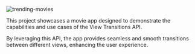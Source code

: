 
![trending-movies](https://github.com/leandiazz/trending-movies/assets/129317665/3a9f0a17-20da-4d4a-b52c-ce60736e17e7)

This project showcases a movie app designed to demonstrate the capabilities and use cases of the View Transitions API.

By leveraging this API, the app provides seamless and smooth transitions between different views, enhancing the user experience.
